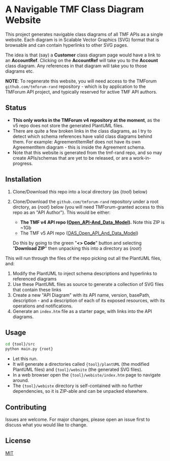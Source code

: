 # A Navigable TMF Class Diagram Website

This project generates navigable class diagrams of all TMF APIs as a single website. Each diagram is in Scalable Vector Graphics (SVG) format that is browsable and can contain hyperlinks to other SVG pages.

The idea is that (say) a **Customer** class diagram page would have a link to an **AccountRef**. Clicking on the **AccountRef** will take you to the **Account** class diagram. Any references in that diagram will take you to those diagrams etc.

**NOTE**: To regenerate this website, you will need access to the TMForum `github.com/tmforum-rand` repository - which is by application to the TMForum API project, and typically reserved for active TMF API authors.

## Status

- **This only works in the TMForum v4 repository at the moment**, as the v5 repo does not store the generated PlantUML files.
- There are quite a few broken links in the class diagrams, as I try to detect which schema references have valid class diagrams behind them. For example: AgreementItemRef does not have its own AgreementItem diagram - this is inside the Agreement schema.
- Note that this website is generated from the tmf-rand repo, and so may create APIs/schemas that are yet to be released, or are a work-in-progress.

## Installation

1. Clone/Download *this* repo into a local directory (as {_tool_} below)
2. Clone/Download the `github.com/tmforum-rand` repository under a root dirctory, as {_root_} below (you will need TMForum-granted access to this repo as an "API Author"). This would be either:
   - **The TMF v4 API repo ([Open_API-And_Data_Model](https://github.com/tmforum-rand/Open_API_And_Data_Model)).** Note this ZIP is ~1Gb
   - The TMF v5 API repo ([OAS_Open_API_And_Data_Model](https://github.com/tmforum-rand/OAS_Open_API_And_Data_Model))
  
    Do this by going to the green "**<> Code**" button and selecting "**Download ZIP**" then unpacking this into a directory as {_root_}

This will run through the files of the repo picking out all the PlantUML files, and:
1. Modify the PlantUML to inject schema descriptions and hyperlinks to referenced diagrams 
2. Use these PlantUML files as source to generate a collection of SVG files that contain these links
3. Create a new "API Diagram" with its API name, version, basePath, description - and a description of each of its exposed resources, with its operations and notifications.
4. Generate an `index.htm` file as a starter page, with links into the API diagrams.

## Usage

```bash
cd {tool}/src
python main.py {root}
```
- Let this run. 
- It will generate a directories called `{tool}/plantUML` (the modified PlantUML files) and `{tool}/website` (the generated SVG files). 
- In a web browser open the `{tool}/webiste/index.htm` page to navigate around. 
- The `{tool}/webiste` directory is self-contained with no further dependencies, so it is ZIP-able and can be unpacked elsewhere.

## Contributing

Issues are welcome. For major changes, please open an issue first
to discuss what you would like to change.

## License

[MIT](https://choosealicense.com/licenses/mit/)